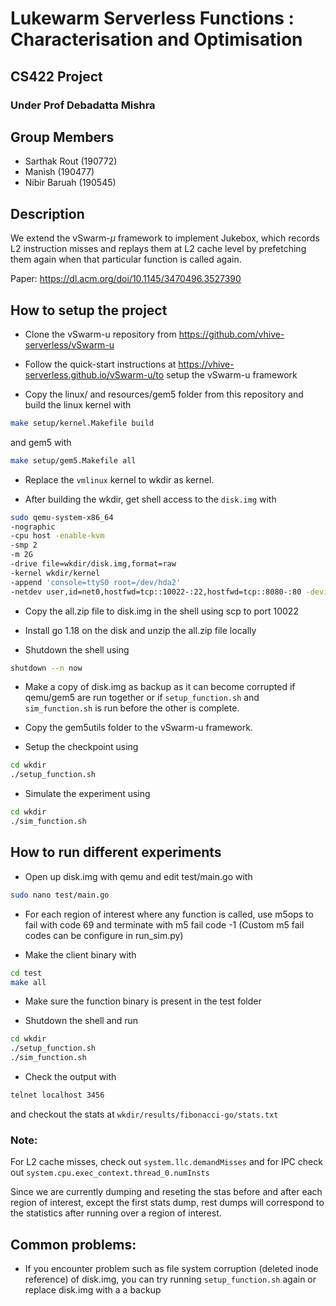 <!-- # **vSwarm-&mu;:** Microarchitectural Research for Serverless -->
# Lukewarm Serverless Functions : Characterisation and Optimisation

## CS422 Project
### Under Prof Debadatta Mishra

## Group Members
- Sarthak Rout (190772)
- Manish (190477)
- Nibir Baruah (190545)

## Description

We extend the vSwarm-$\mu$ framework to implement Jukebox, which records L2 instruction misses and replays them at L2 cache level by prefetching them again when that particular function is called again.

Paper:
https://dl.acm.org/doi/10.1145/3470496.3527390


## How to setup the project
- Clone the vSwarm-u repository from https://github.com/vhive-serverless/vSwarm-u

- Follow the quick-start instructions at https://vhive-serverless.github.io/vSwarm-u/to setup the vSwarm-u framework

- Copy the linux/ and resources/gem5 folder from this repository and build the linux kernel with
```bash
make setup/kernel.Makefile build
```

and gem5 with 
```bash
make setup/gem5.Makefile all
```

- Replace the `vmlinux` kernel to wkdir as kernel.

- After building the wkdir, get shell access to the `disk.img` with
```bash
sudo qemu-system-x86_64 
-nographic 
-cpu host -enable-kvm 
-smp 2 
-m 2G 
-drive file=wkdir/disk.img,format=raw 
-kernel wkdir/kernel 
-append 'console=ttyS0 root=/dev/hda2'
-netdev user,id=net0,hostfwd=tcp::10022-:22,hostfwd=tcp::8080-:80 -device virtio-net-pci,netdev=net0
```

- Copy the all.zip file to disk.img in the shell using scp to port 10022

- Install go 1.18 on the disk and unzip the all.zip file locally

- Shutdown the shell using 
```bash
shutdown --n now
```

- Make a copy of disk.img as backup as it can become corrupted if qemu/gem5 are run together or if `setup_function.sh` and `sim_function.sh` is run before the other is complete.

- Copy the gem5utils folder to the vSwarm-u framework.

- Setup the checkpoint using
```bash
cd wkdir
./setup_function.sh
```

- Simulate the experiment using
```bash
cd wkdir
./sim_function.sh
```

## How to run different experiments

- Open up disk.img with qemu and edit test/main.go with
```bash
sudo nano test/main.go
```

- For each region of interest where any function is called, use m5ops to fail with code 69 and terminate with m5 fail code -1 (Custom m5 fail codes can be configure in run_sim.py)

- Make the client binary with
```bash
cd test
make all
```

- Make sure the function binary is present in the test folder

- Shutdown the shell and run 
```bash
cd wkdir
./setup_function.sh
./sim_function.sh
```

- Check the output with
```bash
telnet localhost 3456
```
and checkout the stats at 
`
wkdir/results/fibonacci-go/stats.txt
`

### Note:
For L2 cache misses, check out
`system.llc.demandMisses` and for IPC
check out `system.cpu.exec_context.thread_0.numInsts`

Since we are currently dumping and reseting the stas before and after each region of interest, except the first stats dump, rest dumps will correspond to the statistics after running over a region of interest.


## Common problems:
- If you encounter problem such as file system corruption (deleted inode reference) of disk.img, you can try running  `setup_function.sh` again or replace disk.img with a a backup
